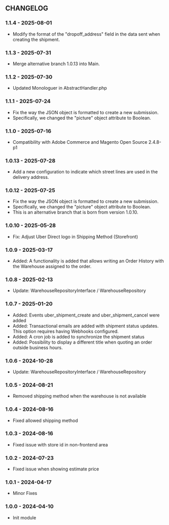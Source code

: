 CHANGELOG
---------

### 1.1.4 - 2025-08-01
- Modify the format of the "dropoff_address" field in the data sent when creating the shipment.

### 1.1.3 - 2025-07-31
- Merge alternative branch 1.0.13 into Main.

### 1.1.2 - 2025-07-30
* Updated Monologuer in AbstractHandler.php

### 1.1.1 - 2025-07-24
* Fix the way the JSON object is formatted to create a new submission. 
* Specifically, we changed the "picture" object attribute to Boolean.

### 1.1.0 - 2025-07-16
* Compatibility with Adobe Commerce and Magento Open Source 2.4.8-p1

### 1.0.13 - 2025-07-28
- Add a new configuration to indicate which street lines are used in the delivery address.

### 1.0.12 - 2025-07-25
- Fix the way the JSON object is formatted to create a new submission.
- Specifically, we changed the "picture" object attribute to Boolean.
- This is an alternative branch that is born from version 1.0.10.

### 1.0.10 - 2025-05-28
- Fix: Adjust Uber Direct logo in Shipping Method (Storefront)

### 1.0.9 - 2025-03-17
- Added: A functionality is added that allows writing an Order History with the Warehouse assigned to the order.

### 1.0.8 - 2025-02-13
- Update: WarehouseRepositoryInterface / WarehouseRepository

### 1.0.7 - 2025-01-20
- Added: Events uber_shipment_create and uber_shipment_cancel were added
- Added: Transactional emails are added with shipment status updates. This option requires having Webhooks configured.
- Added: A cron job is added to synchronize the shipment status
- Added: Possibility to display a different title when quoting an order outside business hours.

### 1.0.6 - 2024-10-28
- Update: WarehouseRepositoryInterface / WarehouseRepository

### 1.0.5 - 2024-08-21
- Removed shipping method when the warehouse is not available

### 1.0.4 - 2024-08-16
- Fixed allowed shipping method

### 1.0.3 - 2024-08-16
- Fixed issue with store id in non-frontend area

### 1.0.2 - 2024-07-23
- Fixed issue when showing estimate price

### 1.0.1 - 2024-04-17
- Minor Fixes

### 1.0.0 - 2024-04-10
- Init module
